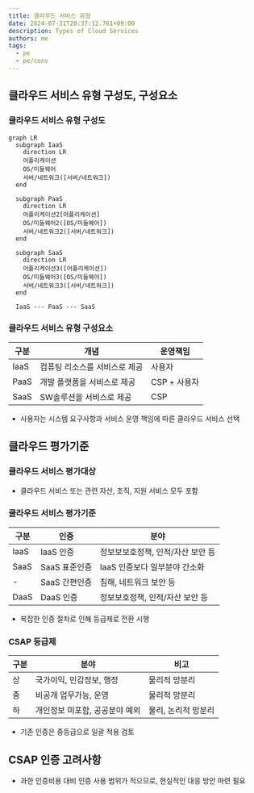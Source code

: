 ```yaml
---
title: 클라우드 서비스 유형
date: 2024-07-31T20:37:12.761+09:00
description: Types of Cloud Services
authors: me
tags:
  - pe
  - pe/conv
---
```


## 클라우드 서비스 유형 구성도, 구성요소

### 클라우드 서비스 유형 구성도

```mermaid
graph LR
  subgraph IaaS
    direction LR
    어플리케이션
    OS/미들웨어
    서버/네트워크([서버/네트워크])
  end

  subgraph PaaS
    direction LR
    어플리케이션2[어플리케이션]
    OS/미들웨어2([OS/미들웨어])
    서버/네트워크2([서버/네트워크])
  end

  subgraph SaaS
    direction LR
    어플리케이션3([어플리케이션])
    OS/미들웨어3([OS/미들웨어])
    서버/네트워크3([서버/네트워크])
  end

  IaaS --- PaaS --- SaaS
```

### 클라우드 서비스 유형 구성요소

| 구분 | 개념 | 운영책임 |
| --- | --- | --- |
| IaaS | 컴퓨팅 리소스를 서비스로 제공 | 사용자 |
| PaaS | 개발 플랫폼을 서비스로 제공 | CSP + 사용자 |
| SaaS | SW솔루션을 서비스로 제공 | CSP |

- 사용자는 시스템 요구사항과 서비스 운영 책임에 따른 클라우드 서비스 선택

## 클라우드 평가기준

### 클라우드 서비스 평가대상

- 클라우드 서비스 또는 관련 자산, 조직, 지원 서비스 모두 포함

### 클라우드 서비스 평가기준

| 구분 | 인증 | 분야 |
| --- | --- | --- |
| IaaS | IaaS 인증 | 정보보보호정책, 인적/자산 보안 등 |
| SaaS | SaaS 표준인증 | IaaS 인증보다 일부분야 간소화 |
| - | SaaS 간편인증 | 침해, 네트워크 보안 등 |
| DaaS | DaaS 인증 | 정보보호정책, 인적/자산 보안 등 |

- 복잡한 인증 절차로 인해 등급제로 전환 시행

### CSAP 등급제

| 구분 | 분야 | 비고 |
| --- | --- | --- |
| 상 | 국가이익, 민감정보, 행정 | 물리적 망분리 |
| 중 | 비공개 업무가능, 운영 | 물리적 망분리 |
| 하 | 개인정보 미포함, 공공분야 예외 | 물리, 논리적 망분리 |

- 기존 인증은 중등급으로 일괄 적용 검토

## CSAP 인증 고려사항

- 과한 인증비용 대비 인증 사용 범위가 적으므로, 현실적인 대응 방안 마련 필요
